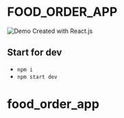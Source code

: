 # FOOD_ORDER_APP
![Demo]()
Created with React.js 
## Start for dev
- `npm i`
- `npm start dev`
# food_order_app
